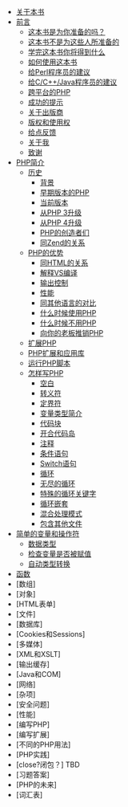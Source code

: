- [关于本书](README.md)
- [前言](Preface/index.md)
  - [这本书是为你准备的吗？](Preface/is_this_book_for_you.md)
  - [这本书不是为这些人所准备的](Preface/who_this_book_is_not_for.md)
  - [学完这本书你将得到什么](Preface/what_you_will_get_out_of_this_book.md)
  - [如何使用这本书](Preface/how_to_use_this_book.md)
  - [给Perl程序员的建议](Preface/a_note_for_programmers_comming_from_Perl.md)
  - [给C/C++/Java程序员的建议](Preface/a_note_for_programmers_coming_from_c_cpp_or_java.md)
  - [跨平台的PHP](Preface/cross-platform_php.md)
  - [成功的提示](Preface/tips_for_success.md)
  - [关于出版商](Preface/about_the_publisher.md)
  - [版权和使用权](Preface/copyright_and_usage_rights.md)
  - [给点反馈](Preface/give_something_back.md)
  - [关于我](Preface/about_me.md)
  - [致谢](Preface/acknowledgements.md)
- [PHP简介](Introducing_PHP/index.md)
  - [历史](Introducing_PHP/History/index.md)
    - [背景](Introducing_PHP/History/background.md)
    - [早期版本的PHP](Introducing_PHP/History/early_versions_of_php.md)
    - [当前版本](Introducing_PHP/History/current_release.md)
    - [从PHP 3升级](Introducing_PHP/History/upgrading_from_php_3.md)
    - [从PHP 4升级](Introducing_PHP/History/upgrading_from_php_4.md)
    - [PHP的创造者们](Introducing_PHP/History/the_creators_of_php.md)
    - [同Zend的关系](Introducing_PHP/History/the_zend_relationship.md)
  - [PHP的优势](Introducing_PHP/Advantages_of_PHP/index.md)
    - [同HTML的关系](Introducing_PHP/Advantages_of_PHP/the_html_relationship.md)
    - [解释VS编译](Introducing_PHP/Advantages_of_PHP/interpreting_vs_compiling.md)
    - [输出控制](Introducing_PHP/Advantages_of_PHP/output_control.md)
    - [性能](Introducing_PHP/Advantages_of_PHP/performance.md)
    - [同其他语言的对比](Introducing_PHP/Advantages_of_PHP/competing_languages.md)
    - [什么时候使用PHP](Introducing_PHP/Advantages_of_PHP/when_to_use_php.md)
    - [什么时候不用PHP](Introducing_PHP/Advantages_of_PHP/when_not_to_use_php.md)
    - [向你的老板推销PHP](Introducing_PHP/Advantages_of_PHP/selling_php_to_your_boss.md)
  - [扩展PHP](Introducing_PHP/extending_php.md)
  - [PHP扩展和应用库](Introducing_PHP/pear.md)
  - [运行PHP脚本](Introducing_PHP/running_php_scripts.md)
  - [怎样写PHP](Introducing_PHP/How_PHP_is_written/index.md)
    - [空白](Introducing_PHP/How_PHP_is_written/whitespace.md)
    - [转义符](Introducing_PHP/How_PHP_is_written/escape_sequences.md)
    - [定界符](Introducing_PHP/How_PHP_is_written/heredoc.md)
    - [变量类型简介](Introducing_PHP/How_PHP_is_written/brief_introduction_to_variable_types.md)
    - [代码块](Introducing_PHP/How_PHP_is_written/code_blocks.md)
    - [开合代码岛](Introducing_PHP/How_PHP_is_written/opening_and_closing_code_islands.md)
    - [注释](Introducing_PHP/How_PHP_is_written/comments.md)
    - [条件语句](Introducing_PHP/How_PHP_is_written/conditional_statements.md)
    - [Switch语句](Introducing_PHP/How_PHP_is_written/case_switching.md)
    - [循环](Introducing_PHP/How_PHP_is_written/loops.md)
    - [无尽的循环](Introducing_PHP/How_PHP_is_written/infinite_loops.md)
    - [特殊的循环关键字](Introducing_PHP/How_PHP_is_written/special_loop_keywords.md)
    - [循环嵌套](Introducing_PHP/How_PHP_is_written/loops_within_loops.md)
    - [混合处理模式](Introducing_PHP/How_PHP_is_written/mixed-mode_processing.md)
    - [包含其他文件](Introducing_PHP/How_PHP_is_written/including_other_files.md)
- [简单的变量和操作符](Simple_variables_and_operators/index.md)
  - [数据类型](Simple_variables_and_operators/types_of_data.md)
  - [检查变量是否被赋值](Simple_variables_and_operators/checking_a_variable_is_set.md)
  - [自动类型转换](Simple_variables_and_operators/automatic_type_conversion.md)
- [函数](Functions/index.md)
- [数组]
- [对象]
- [HTML表单]
- [文件]
- [数据库]
- [Cookies和Sessions]
- [多媒体]
- [XML和XSLT]
- [输出缓存]
- [Java和COM]
- [网络]
- [杂项]
- [安全问题]
- [性能]
- [编写PHP]
- [编写扩展]
- [不同的PHP用法]
- [PHP实践]
- [close?闭包？] TBD
- [习题答案]
- [PHP的未来]
- [词汇表]
